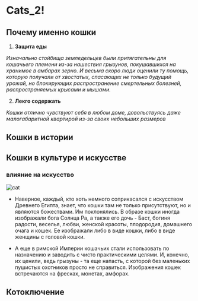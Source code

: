 # Cats_2!
## Почему именно кошки
1. **Защита еды**

*Изначально стойбища земледельцев были притягательны для кошачьего племени из-за нашествия грызунов, покушавшихся на хранимое в амбарах зерно. И весьма скоро люди оценили ту помощь, которую получали от хвостатых, спасающих не только будущий урожай, но блокирующих распространение смертельных болезней, распространяемых крысами и мышами.*

2. **Лекго содержать**

*Кошки отлично чувствуют себя в любом доме, довольствуясь даже малогабаритной квартирой из-за своих небольших размеров*
## Кошки в истории
## Кошки в культуре и искусстве
### влияние на искусство
![cat](https://img.freepik.com/premium-photo/figurine-of-an-ancient-egyptian-cat-on-a-white-background_379858-736.jpg?w=360)

* Наверное, каждый, кто хоть немного соприкасался с искусством Древнего Египта, знает, что кошки там не только присутствуют, но и являются божествами. Им поклонялись. В образе кошки иногда изображали бога Солнца Ра, а также его дочь - Баст, богиня радости, веселья, любви, женской красоты, плодородия, домашнего очага и кошек. Ее изображали либо в виде кошки, либо в виде женщины с головой кошки.

* А еще в римской Империи кошачьих стали использовать по назначению и заводить с чисто практическими целями. И, конечно, их ценили, ведь грызуны - та еще напасть, с которой без маленьких пушистых охотников просто не справиться. Изображения кошек встречаются на фресках, монетах, амфорах.
## Котоключение
